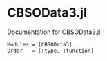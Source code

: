 # CBSOData3.jl

Documentation for CBSOData3.jl

```@autodocs
Modules = [CBSOData3]
Order   = [:type, :function]
```
